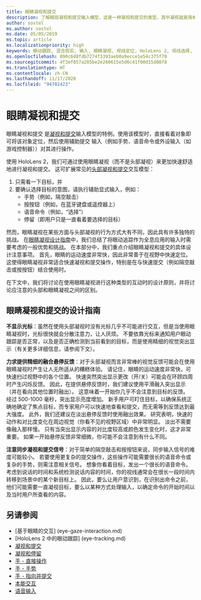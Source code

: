 ```yaml
---
title: 眼睛凝视和提交
description: 了解眼部凝视和提交输入模型，这是一种凝视和提交的类型，其中凝视就是简单地看着对象。
author: sostel
ms.author: sostel
ms.date: 05/05/2019
ms.topic: article
ms.localizationpriority: high
keywords: 眼动跟踪, 混合现实, 输入, 眼睛凝视, 视线定位, HoloLens 2, 视线选择, 混合现实头戴显示设备, windows 混合现实头戴显示设备, 虚拟现实头戴显示设备, HoloLens, MRTK, 混合现实工具包, 凝视
ms.openlocfilehash: 890c6d8fdb7274f3393aeb0a9ecce1e54c375f70
ms.sourcegitcommit: 4f3ef057a285be2e260615e5d6c41f00d15d08f8
ms.translationtype: HT
ms.contentlocale: zh-CN
ms.lasthandoff: 11/17/2020
ms.locfileid: "94702423"
---
```

# <a name="eye-gaze-and-commit"></a>眼睛凝视和提交
眼睛凝视和提交  是[凝视和提交](gaze-and-commit.md)输入模型的特例。使用该模型时，直接看着对象即可将该对象定位，然后使用辅助提交  输入（例如手势、语音命令或外设输入（如游戏控制器））对其进行操作。 

使用 HoloLens 2，我们可通过使用眼睛凝视（而不是头部凝视）来更加快速舒适地进行凝视和提交。  这可扩展常见的[头部凝视和提交](gaze-and-commit.md)交互模型： 
1. 只需看一下目标，并 
2. 要确认选择目标的意图，请执行辅助显式输入，例如：  
   - 手势（例如，隔空敲击）
   - 按按钮（例如，在蓝牙键盘或遥控器上）
   - 语音命令（例如，“选择”）
   - 停留（即用户只是一直看着要选择的目标）

然而，眼睛凝视在某些方面与头部凝视的行为方式大有不同，因此具有许多独特的挑战。 在[眼睛凝视设计指南](eye-tracking.md)中，我们总结了将眼动追踪作为全息应用的输入时需要考虑的一般优势和挑战。 在本部分中，我们重点介绍眼睛凝视和提交的具体设计注意事项。 
首先，眼睛的运动速度非常快，因此非常善于在视野中快速定位。 这使得眼睛凝视非常适合快速凝视和提交操作，特别是在与快速提交（例如隔空敲击或按按钮）结合使用时。
   
在下文中，我们将讨论在使用眼睛凝视进行这种类型的互动时的设计原则，并将讨论应注意的头部和眼睛凝视之间的区别。

## <a name="design-guidelines-for-eye-gaze-and-commit"></a>眼睛凝视和提交的设计指南

**不显示光标**：虽然在使用头部凝视时没有光标几乎不可能进行交互，但是当使用眼睛凝视时，光标很快就会分散注意力，让人厌烦。 不要依靠光标来通知用户眼动跟踪是否正常，以及是否正确检测到当前看到的目标，而是使用精细的视觉突出显示（有关更多详细信息，请参阅下文）。

**力求提供精细的融合悬停反馈**：对于头部凝视而言非常棒的视觉反馈可能会在使用眼睛凝视时产生让人无所适从的糟糕体验。 请记住，眼睛的运动速度非常快，可快速扫过视野中的各个位置。 快速突然突出显示更改（开/关）可能会在环顾四周时产生闪烁反馈。 因此，在提供悬停反馈时，我们建议使用平滑融入突出显示（并在看向其他位置时融出）。 这意味着一开始你几乎不会注意到目标的反馈。 经过 500-1000 毫秒，突出显示亮度增加。 新手用户可盯住目标，以确保系统正确地确定了焦点目标，而专家用户可以快速地查看和提交，而无需等到反馈达到最大强度。 此外，我们还建议在淡出悬停反馈时使用融出效果。 研究表明，快速的动作和对比度变化在周边视觉（你看不见的视野区域）中非常明显。
淡出不需要像融入那样慢。 只有当突出显示内容的对比度较高或颜色发生变化时，这才非常重要。 如果一开始悬停反馈非常细微，你可能不会注意到有什么不同。

**注意同步凝视和提交信号**：对于简单的隔空敲击和按按钮来说，同步输入信号的难度可能较小。 若要使用更复杂的提交操作，这些操作可能需要很长的语音命令或复杂的手势，则需注意相关信号。 想象你看着目标，发出一个很长的语音命令。 考虑到说话的时间和系统检测说话内容的时间，你的视线通常会在很长一段时间内转移到场景中的某个新目标上。 因此，要么让用户意识到，在识别出命令之前，他们可能需要一直凝视目标，要么以某种方式处理输入，以确定命令的开始时间以及当时用户所查看的内容。

## <a name="see-also"></a>另请参阅
* [基于眼睛的交互] (eye-gaze-interaction.md)
* [HoloLens 2 中的眼动跟踪] (eye-tracking.md)
* [凝视和提交](gaze-and-commit.md)
* [凝视和停留](gaze-and-dwell.md)
* [手 - 直接操作](direct-manipulation.md)
* [手 - 手势](gaze-and-commit.md#composite-gestures)
* [手 - 指向并提交](point-and-commit.md)
* [本能交互](interaction-fundamentals.md)
* [语音输入](voice-input.md)

